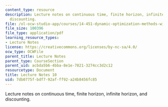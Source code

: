 ```yaml
---
content_type: resource
description: Lecture notes on continuous time, finite horizon, infinite horizon, and
  discounting.
file: /ol-ocw-studio-app/courses/14-451-dynamic-optimization-methods-with-applications-fall-2009/7db0775fbdf792afff92a24b8456fc85_MIT14_451F09_lec10.pdf
file_size: 100396
file_type: application/pdf
learning_resource_types:
- Lecture Notes
license: https://creativecommons.org/licenses/by-nc-sa/4.0/
ocw_type: OCWFile
parent_title: Lecture Notes
parent_type: CourseSection
parent_uid: acbda5b6-4bba-8e1e-7821-3274cc3d2c12
resourcetype: Document
title: Lecture Notes 10
uid: 7db0775f-bdf7-92af-ff92-a24b8456fc85
---
```

Lecture notes on continuous time, finite horizon, infinite horizon, and discounting.